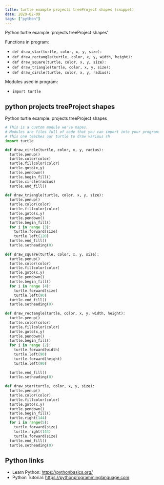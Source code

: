 ```yaml
---
title: turtle example projects treeProject shapes (snippet)
date: 2020-02-09
tags: ["python"]
---
```

Python turtle example 'projects treeProject shapes'

Functions in program: 
* `def draw_star(turtle, color, x, y, size):`
* `def draw_rectangle(turtle, color, x, y, width, height):`
* `def draw_square(turtle, color, x, y, size):`
* `def draw_triangle(turtle, color, x, y, size):`
* `def draw_circle(turtle, color, x, y, radius):`

Modules used in program: 
* `import turtle`

## python projects treeProject shapes

Python turtle example: projects treeProject shapes

```python
# This is a custom module we've mapes.
# Modules are files full of code that you can import into your programs.
# This one teaches our turtle to draw various sh
import turtle

def draw_circle(turtle, color, x, y, radius):
  turtle.penup()
  turtle.color(color)
  turtle.fillcolor(color)
  turtle.goto(x,y)
  turtle.pendown()
  turtle.begin_fill()
  turtle.circle(radius)
  turtle.end_fill()
    
def draw_triangle(turtle, color, x, y, size):
  turtle.penup()
  turtle.color(color)
  turtle.fillcolor(color)
  turtle.goto(x,y)
  turtle.pendown()
  turtle.begin_fill()
  for i in range (3):
    turtle.forward(size)
    turtle.left(120)
  turtle.end_fill()
  turtle.setheading(0)
    
def draw_square(turtle, color, x, y, size):
  turtle.penup()
  turtle.color(color)
  turtle.fillcolor(color)
  turtle.goto(x,y)
  turtle.pendown()
  turtle.begin_fill()
  for i in range (4):
    turtle.forward(size)
    turtle.left(90)
  turtle.end_fill()
  turtle.setheading(0)
  
def draw_rectangle(turtle, color, x, y, width, height):
  turtle.penup()
  turtle.color(color)
  turtle.fillcolor(color)
  turtle.goto(x,y)
  turtle.pendown()
  turtle.begin_fill()
  for i in range (2):
    turtle.forward(width)
    turtle.left(90)
    turtle.forward(height)
    turtle.left(90)
    
  turtle.end_fill()
  turtle.setheading(0)  
  
def draw_star(turtle, color, x, y, size):
  turtle.penup()
  turtle.color(color)
  turtle.fillcolor(color)
  turtle.goto(x,y)
  turtle.pendown()
  turtle.begin_fill()
  turtle.right(144)
  for i in range(5):
    turtle.forward(size)
    turtle.right(144)
    turtle.forward(size)
  turtle.end_fill()
  turtle.setheading(0)

```

## Python links

- Learn Python: https://pythonbasics.org/
- Python Tutorial: https://pythonprogramminglanguage.com
